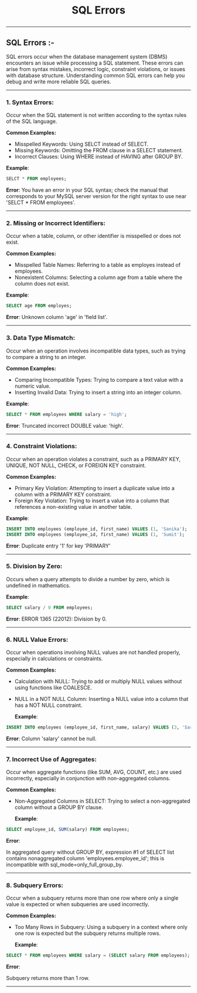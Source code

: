 # <p align="center">SQL Errors</p>
<!------------------------------------------------------------->
--------------------------------------------------------------------------------------------------------------------------
## SQL Errors :-

SQL errors occur when the database management system (DBMS) encounters an issue while processing a SQL statement. These errors can arise from syntax mistakes, incorrect logic, constraint violations, or issues with database structure. Understanding common SQL errors can help you debug and write more reliable SQL queries.


<!------------------------------------------------------------->
----------------------------------------------------------------------------------------------------------------------------------------------

### 1. Syntax Errors:
Occur when the SQL statement is not written according to the syntax rules of the SQL language.

**Common Examples:**
- Misspelled Keywords: Using SELCT instead of SELECT.
- Missing Keywords: Omitting the FROM clause in a SELECT statement.
- Incorrect Clauses: Using WHERE instead of HAVING after GROUP BY.

**Example**:
```sql
SELCT * FROM employees;
```

**Error**:
You have an error in your SQL syntax; check the manual that corresponds to your MySQL server version for the right syntax to use near 'SELCT * FROM employees'.


----------------------------------------------------------------------------------------------------------------------------------------------


### 2. Missing or Incorrect Identifiers:
Occur when a table, column, or other identifier is misspelled or does not exist.

**Common Examples:**
- Misspelled Table Names: Referring to a table as employes instead of employees.
- Nonexistent Columns: Selecting a column age from a table where the column does not exist.
  
**Example**:
```sql
SELECT age FROM employes;
```

**Error**:
Unknown column 'age' in 'field list'.


----------------------------------------------------------------------------------------------------------------------------------------------


### 3. Data Type Mismatch:
Occur when an operation involves incompatible data types, such as trying to compare a string to an integer.

**Common Examples:**
- Comparing Incompatible Types: Trying to compare a text value with a numeric value.
- Inserting Invalid Data: Trying to insert a string into an integer column.

**Example**:
```sql
SELECT * FROM employees WHERE salary = 'high';
```

**Error**:
Truncated incorrect DOUBLE value: 'high'.


----------------------------------------------------------------------------------------------------------------------------------------------


### 4.  Constraint Violations:
 Occur when an operation violates a constraint, such as a PRIMARY KEY, UNIQUE, NOT NULL, CHECK, or FOREIGN KEY constraint.

**Common Examples:**
- Primary Key Violation: Attempting to insert a duplicate value into a column with a PRIMARY KEY constraint.
- Foreign Key Violation: Trying to insert a value into a column that references a non-existing value in another table.


**Example**:
```sql
INSERT INTO employees (employee_id, first_name) VALUES (1, 'Sanika');
INSERT INTO employees (employee_id, first_name) VALUES (1, 'Sumit');

```

**Error**:
Duplicate entry '1' for key 'PRIMARY'

----------------------------------------------------------------------------------------------------------------------------------------------



### 5. Division by Zero:
Occurs when a query attempts to divide a number by zero, which is undefined in mathematics.

**Example**:
```sql
SELECT salary / 0 FROM employees;
```

**Error**:
ERROR 1365 (22012): Division by 0.

----------------------------------------------------------------------------------------------------------------------------------------------



### 6. NULL Value Errors:
Occur when operations involving NULL values are not handled properly, especially in calculations or constraints.

**Common Examples:**
- Calculation with NULL: Trying to add or multiply NULL values without using functions like COALESCE.
- NULL in a NOT NULL Column: Inserting a NULL value into a column that has a NOT NULL constraint.

  **Example**:
```sql
INSERT INTO employees (employee_id, first_name, salary) VALUES (3, 'Sara', NULL);
```

**Error**:
Column 'salary' cannot be null.

----------------------------------------------------------------------------------------------------------------------------------------------



### 7. Incorrect Use of Aggregates:
Occur when aggregate functions (like SUM, AVG, COUNT, etc.) are used incorrectly, especially in conjunction with non-aggregated columns.

**Common Examples:**

- Non-Aggregated Columns in SELECT: Trying to select a non-aggregated column without a GROUP BY clause.
  
  **Example**:
  
```sql
SELECT employee_id, SUM(salary) FROM employees;
```

**Error**:

In aggregated query without GROUP BY, expression #1 of SELECT list contains nonaggregated column 'employees.employee_id'; this is incompatible with sql_mode=only_full_group_by.

----------------------------------------------------------------------------------------------------------------------------------------------


### 8. Subquery Errors:
Occur when a subquery returns more than one row where only a single value is expected or when subqueries are used incorrectly.

**Common Examples:**

- Too Many Rows in Subquery: Using a subquery in a context where only one row is expected but the subquery returns multiple rows.
  
  **Example**:
  
```sql
SELECT * FROM employees WHERE salary = (SELECT salary FROM employees);
```

**Error**:

Subquery returns more than 1 row.

----------------------------------------------------------------------------------------------------------------------------------------------


